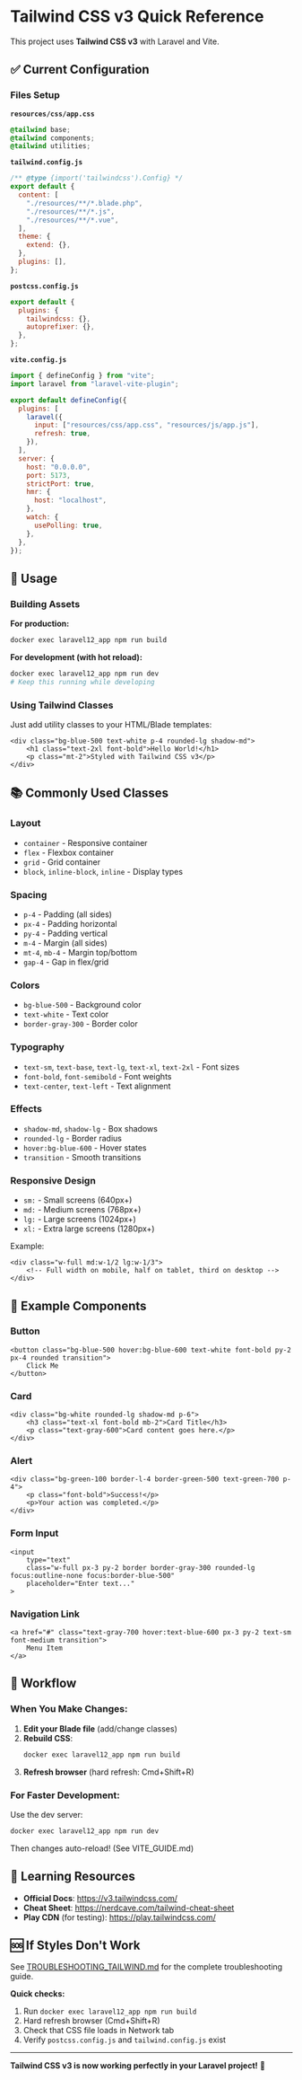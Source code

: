 # Tailwind CSS v3 Quick Reference

This project uses **Tailwind CSS v3** with Laravel and Vite.

## ✅ Current Configuration

### Files Setup

**`resources/css/app.css`**

```css
@tailwind base;
@tailwind components;
@tailwind utilities;
```

**`tailwind.config.js`**

```javascript
/** @type {import('tailwindcss').Config} */
export default {
  content: [
    "./resources/**/*.blade.php",
    "./resources/**/*.js",
    "./resources/**/*.vue",
  ],
  theme: {
    extend: {},
  },
  plugins: [],
};
```

**`postcss.config.js`**

```javascript
export default {
  plugins: {
    tailwindcss: {},
    autoprefixer: {},
  },
};
```

**`vite.config.js`**

```javascript
import { defineConfig } from "vite";
import laravel from "laravel-vite-plugin";

export default defineConfig({
  plugins: [
    laravel({
      input: ["resources/css/app.css", "resources/js/app.js"],
      refresh: true,
    }),
  ],
  server: {
    host: "0.0.0.0",
    port: 5173,
    strictPort: true,
    hmr: {
      host: "localhost",
    },
    watch: {
      usePolling: true,
    },
  },
});
```

## 🚀 Usage

### Building Assets

**For production:**

```bash
docker exec laravel12_app npm run build
```

**For development (with hot reload):**

```bash
docker exec laravel12_app npm run dev
# Keep this running while developing
```

### Using Tailwind Classes

Just add utility classes to your HTML/Blade templates:

```blade
<div class="bg-blue-500 text-white p-4 rounded-lg shadow-md">
    <h1 class="text-2xl font-bold">Hello World!</h1>
    <p class="mt-2">Styled with Tailwind CSS v3</p>
</div>
```

## 📚 Commonly Used Classes

### Layout

- `container` - Responsive container
- `flex` - Flexbox container
- `grid` - Grid container
- `block`, `inline-block`, `inline` - Display types

### Spacing

- `p-4` - Padding (all sides)
- `px-4` - Padding horizontal
- `py-4` - Padding vertical
- `m-4` - Margin (all sides)
- `mt-4`, `mb-4` - Margin top/bottom
- `gap-4` - Gap in flex/grid

### Colors

- `bg-blue-500` - Background color
- `text-white` - Text color
- `border-gray-300` - Border color

### Typography

- `text-sm`, `text-base`, `text-lg`, `text-xl`, `text-2xl` - Font sizes
- `font-bold`, `font-semibold` - Font weights
- `text-center`, `text-left` - Text alignment

### Effects

- `shadow-md`, `shadow-lg` - Box shadows
- `rounded-lg` - Border radius
- `hover:bg-blue-600` - Hover states
- `transition` - Smooth transitions

### Responsive Design

- `sm:` - Small screens (640px+)
- `md:` - Medium screens (768px+)
- `lg:` - Large screens (1024px+)
- `xl:` - Extra large screens (1280px+)

Example:

```blade
<div class="w-full md:w-1/2 lg:w-1/3">
    <!-- Full width on mobile, half on tablet, third on desktop -->
</div>
```

## 🎨 Example Components

### Button

```blade
<button class="bg-blue-500 hover:bg-blue-600 text-white font-bold py-2 px-4 rounded transition">
    Click Me
</button>
```

### Card

```blade
<div class="bg-white rounded-lg shadow-md p-6">
    <h3 class="text-xl font-bold mb-2">Card Title</h3>
    <p class="text-gray-600">Card content goes here.</p>
</div>
```

### Alert

```blade
<div class="bg-green-100 border-l-4 border-green-500 text-green-700 p-4">
    <p class="font-bold">Success!</p>
    <p>Your action was completed.</p>
</div>
```

### Form Input

```blade
<input
    type="text"
    class="w-full px-3 py-2 border border-gray-300 rounded-lg focus:outline-none focus:border-blue-500"
    placeholder="Enter text..."
>
```

### Navigation Link

```blade
<a href="#" class="text-gray-700 hover:text-blue-600 px-3 py-2 text-sm font-medium transition">
    Menu Item
</a>
```

## 🔄 Workflow

### When You Make Changes:

1. **Edit your Blade file** (add/change classes)
2. **Rebuild CSS**:
   ```bash
   docker exec laravel12_app npm run build
   ```
3. **Refresh browser** (hard refresh: Cmd+Shift+R)

### For Faster Development:

Use the dev server:

```bash
docker exec laravel12_app npm run dev
```

Then changes auto-reload! (See VITE_GUIDE.md)

## 📖 Learning Resources

- **Official Docs**: https://v3.tailwindcss.com/
- **Cheat Sheet**: https://nerdcave.com/tailwind-cheat-sheet
- **Play CDN** (for testing): https://play.tailwindcss.com/

## 🆘 If Styles Don't Work

See [TROUBLESHOOTING_TAILWIND.md](TROUBLESHOOTING_TAILWIND.md) for the complete troubleshooting guide.

**Quick checks:**

1. Run `docker exec laravel12_app npm run build`
2. Hard refresh browser (Cmd+Shift+R)
3. Check that CSS file loads in Network tab
4. Verify `postcss.config.js` and `tailwind.config.js` exist

---

**Tailwind CSS v3 is now working perfectly in your Laravel project!** 🎉
